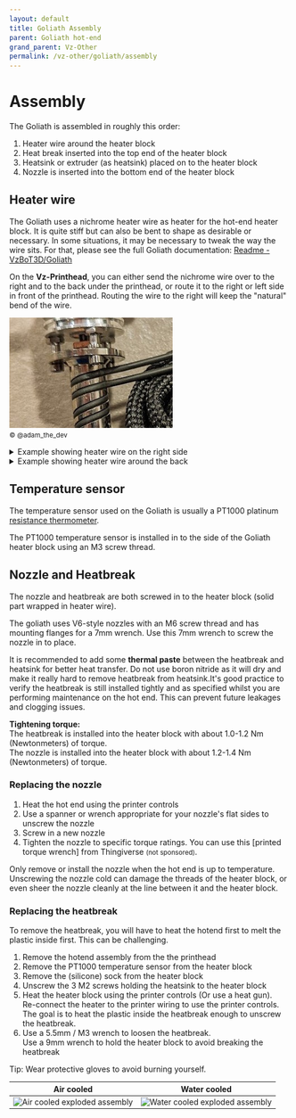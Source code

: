 ```yaml
---
layout: default
title: Goliath Assembly
parent: Goliath hot-end
grand_parent: Vz-Other
permalink: /vz-other/goliath/assembly
---
```


# Assembly

The Goliath is assembled in roughly this order:

1. Heater wire around the heater block
2. Heat break inserted into the top end of the heater block
3. Heatsink or extruder (as heatsink) placed on to the heater block
4. Nozzle is inserted into the bottom end of the heater block

## Heater wire

The Goliath uses a nichrome heater wire as heater for the hot-end heater block. It is quite stiff but can also be bent to shape as desirable or necessary. In some situations, it may be necessary to tweak the way the wire sits. For that, please see the full Goliath documentation: [Readme - VzBoT3D/Goliath](https://github.com/VzBoT3D/Goliath/blob/main/README.md)

On the **Vz-Printhead**, you can either send the nichrome wire over to the right and to the back under the printhead, or route it to the right or left side in front of the printhead. Routing the wire to the right will keep the "natural" bend of the wire.

![Goliath heater wire on hot block](../../assets/images/vz-other/goliath/goliath_nichrome-wire.jpg)  
<small>© @adam_the_dev</small>

<details>
    <summary>Example showing heater wire on the right side</summary>
    <img src="https://user-images.githubusercontent.com/37383368/211330774-17573318-2ac8-4077-9e59-f4db8dd18e41.png"/>
</details>
<details>
    <summary>Example showing heater wire around the back</summary>
    <img src="https://github.com/VzBoT3D/Goliath/assets/16231288/a2eb4fd7-19bf-4881-a1d7-151410a10f99"/>
</details>

## Temperature sensor

The temperature sensor used on the Goliath is usually a PT1000 platinum [resistance thermometer](https://en.wikipedia.org/wiki/Resistance_thermometer).

The PT1000 temperature sensor is installed in to the side of the Goliath heater block using an M3 screw thread.

## Nozzle and Heatbreak

The nozzle and heatbreak are both screwed in to the heater block (solid part wrapped in heater wire).

The goliath uses V6-style nozzles with an M6 screw thread and has mounting flanges for a 7mm wrench. Use this 7mm wrench to screw the nozzle in to place.  

It is recommended to add some **thermal paste** between the heatbreak and heatsink for better heat transfer. Do not use boron nitride as it will dry and make it really hard to remove heatbreak from heatsink.It's good practice to verify the heatbreak is still installed tightly and as specified whilst you are performing maintenance on the hot end. This can prevent future leakages and clogging issues.

**Tightening torque:**  
The heatbreak is installed into the heater block with about 1.0-1.2 Nm (Newtonmeters) of torque.  
The nozzle is installed into the heater block with about 1.2-1.4 Nm (Newtonmeters) of torque.

### Replacing the nozzle

1. Heat the hot end using the printer controls
2. Use a spanner or wrench appropriate for your nozzle's flat sides to unscrew the nozzle
3. Screw in a new nozzle
4. Tighten the nozzle to specific torque ratings.
    You can use this [printed torque wrench] from Thingiverse <small>(not sponsored)</small>.

Only remove or install the nozzle when the hot end is up to temperature. Unscrewing the nozzle cold can damage the threads of the heater block, or even sheer the nozzle cleanly at the line between it and the heater block.

### Replacing the heatbreak

To remove the heatbreak, you will have to heat the hotend first to melt the plastic inside first. This can be challenging.

1. Remove the hotend assembly from the the printhead
2. Remove the PT1000 temperature sensor from the heater block
3. Remove the (silicone) sock from the heater block
4. Unscrew the 3 M2 screws holding the heatsink to the heater block
5. Heat the heater block using the printer controls (Or use a heat gun).  
    Re-connect the heater to the printer wiring to use the printer controls.
    The goal is to heat the plastic inside the heatbreak enough to unscrew the heatbreak.
6. Use a 5.5mm / M3 wrench to loosen the heatbreak.  
    Use a 9mm wrench to hold the heater block to avoid breaking the heatbreak

Tip: Wear protective gloves to avoid burning yourself.

| Air cooled | Water cooled |
|------------|--------------|
|![Air cooled exploded assembly](https://github.com/VzBoT3D/Goliath/assets/16231288/d6e76627-d873-4850-878c-7ccd2e43ecf9)|![Water cooled exploded assembly](https://github.com/VzBoT3D/Goliath/assets/16231288/aad45350-c637-47a9-b347-ff488c033233)|
